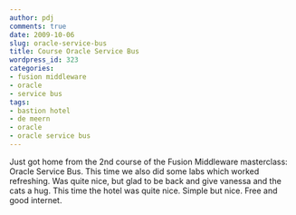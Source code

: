 ```yaml
---
author: pdj
comments: true
date: 2009-10-06
slug: oracle-service-bus
title: Course Oracle Service Bus
wordpress_id: 323
categories:
- fusion middleware
- oracle
- service bus
tags:
- bastion hotel
- de meern
- oracle
- oracle service bus
---
```


Just got home from the 2nd course of the Fusion Middleware masterclass: Oracle Service Bus. This time we also did some labs which worked refreshing. Was quite nice, but glad to be back and give vanessa and the cats a hug. This time the hotel was quite nice. Simple but nice. Free and good internet.
